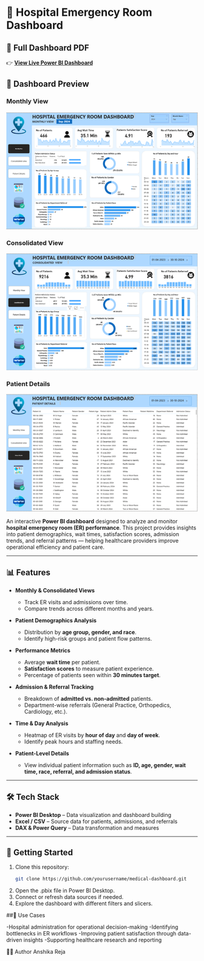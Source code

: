 # 🏥 Hospital Emergency Room Dashboard  
## 📄 Full Dashboard PDF  

👉 **[View Live Power BI Dashboard](https://app.powerbi.com/view?r=eyJrIjoiMjg5ZmRiNDYtZjQyNS00ZDNjLWExNGUtNTNjZGRkMzhhNWZmIiwidCI6IjVmOWU5YzE1LTcwZTYtNDYzMC05OTE1LWM3OTAyMzJmMTBiMCJ9)** 

## 📸 Dashboard Preview  

### Monthly View  
![Monthly View](https://github.com/Anshireja/Medical-Dashboard/blob/main/Screenshot%202025-08-25%20182945.png)  

### Consolidated View  
![Consolidated View](https://github.com/Anshireja/Medical-Dashboard/blob/main/Screenshot%202025-08-25%20183011.png)  

### Patient Details  
![Patient Details](https://github.com/Anshireja/Medical-Dashboard/blob/main/Screenshot%202025-08-25%20183056.png)  



An interactive **Power BI dashboard** designed to analyze and monitor **hospital emergency room (ER) performance**. This project provides insights into patient demographics, wait times, satisfaction scores, admission trends, and referral patterns — helping healthcare providers improve operational efficiency and patient care.  

---

## 📊 Features  

- **Monthly & Consolidated Views**  
  - Track ER visits and admissions over time.  
  - Compare trends across different months and years.  

- **Patient Demographics Analysis**  
  - Distribution by **age group, gender, and race**.  
  - Identify high-risk groups and patient flow patterns.  

- **Performance Metrics**  
  - Average **wait time** per patient.  
  - **Satisfaction scores** to measure patient experience.  
  - Percentage of patients seen within **30 minutes target**.  

- **Admission & Referral Tracking**  
  - Breakdown of **admitted vs. non-admitted** patients.  
  - Department-wise referrals (General Practice, Orthopedics, Cardiology, etc.).  

- **Time & Day Analysis**  
  - Heatmap of ER visits by **hour of day** and **day of week**.  
  - Identify peak hours and staffing needs.  

- **Patient-Level Details**  
  - View individual patient information such as **ID, age, gender, wait time, race, referral, and admission status**.  

---

## 🛠️ Tech Stack  

- **Power BI Desktop** – Data visualization and dashboard building  
- **Excel / CSV** – Source data for patients, admissions, and referrals  
- **DAX & Power Query** – Data transformation and measures  

---

## 🚀 Getting Started  

1. Clone this repository:  
   ```bash
   git clone https://github.com/yourusername/medical-dashboard.git
2. Open the .pbix file in Power BI Desktop.
3. Connect or refresh data sources if needed.
4. Explore the dashboard with different filters and slicers.

##🎯 Use Cases

-Hospital administration for operational decision-making
-Identifying bottlenecks in ER workflows
-Improving patient satisfaction through data-driven insights
-Supporting healthcare research and reporting

👩‍💻 Author
Anshika Reja
